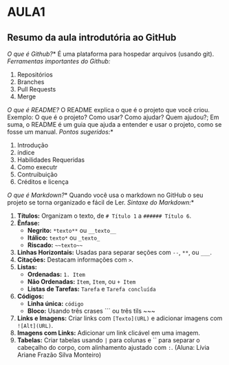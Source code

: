 # AULA1

## Resumo da aula introdutória ao GitHub

*O que é Github?**
 É uma plataforma para hospedar arquivos (usando git).
 *Ferramentas importantes do Github:*
 1. Repositórios
 2. Branches
 3. Pull Requests
 4. Merge

_O que é README?_
 O README explica o que é o projeto que você criou.
 Exemplo: O que é o projeto? Como usar? Como ajudar? Quem ajudou?; Em suma, o README é um guia que ajuda a entender e usar o projeto, como se fosse um manual.
 *Pontos sugeridos:**
 1. Introdução
 2. índice
 3. Habilidades Requeridas
 4. Como executr
 5. Contruibuição
 6. Créditos e licença

*O que é Markdown?**
 Quando você usa o markdown no GitHub o seu projeto se torna organizado e fácil de Ler.
 *Sintaxe do Markdown:**

1. **Títulos:** Organizam o texto, de `# Título 1` a `###### Título 6`.
2. **Ênfase:**
    - **Negrito:** `*texto**` ou `__texto__`
    - **Itálico:** `texto*` ou `_texto_`
    - **Riscado:** `~~texto~~`
3. **Linhas Horizontais:** Usadas para separar seções com `--`, `**`, ou `___`.
4. **Citações:** Destacam informações com `>`.
5. **Listas:**
    - **Ordenadas:** `1. Item`
    - **Não Ordenadas:** `Item`, `Item`, ou `+ Item`
    - **Listas de Tarefas:** `Tarefa` e `Tarefa concluída`
6. **Códigos:**
    - **Linha única:** ``código``
    - **Bloco:** Usando três crases ``` ou três tils ~~~
7. **Links e Imagens:** Criar links com `[Texto](URL)` e adicionar imagens com `![Alt](URL)`.
8. **Imagens com Links:** Adicionar um link clicável em uma imagem.
9. **Tabelas:** Criar tabelas usando `|` para colunas e `` para separar o cabeçalho do corpo, com alinhamento ajustado com `:`.
        (Aluna: Lívia Ariane Frazão Silva Monteiro)
